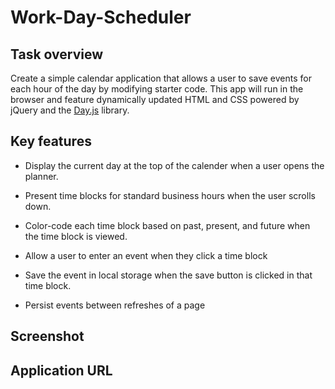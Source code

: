 # Work-Day-Scheduler

## Task overview

Create a simple calendar application that allows a user to save events for each hour of the day by modifying starter code. This app will run in the browser and feature dynamically updated HTML and CSS powered by jQuery and the [Day.js](https://day.js.org/docs/en/display/format) library.

## Key features

* Display the current day at the top of the calender when a user opens the planner.
 
* Present time blocks for standard business hours when the user scrolls down.
 
* Color-code each time block based on past, present, and future when the time block is viewed.
 
* Allow a user to enter an event when they click a time block

* Save the event in local storage when the save button is clicked in that time block.

* Persist events between refreshes of a page

## Screenshot

## Application URL


